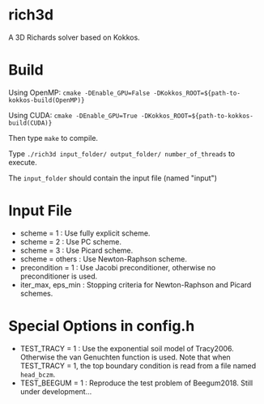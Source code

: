 # rich3d

A 3D Richards solver based on Kokkos.

# Build

Using OpenMP:
`cmake -DEnable_GPU=False -DKokkos_ROOT=${path-to-kokkos-build(OpenMP)}`

Using CUDA:
`cmake -DEnable_GPU=True -DKokkos_ROOT=${path-to-kokkos-build(CUDA)}`

Then type `make` to compile.

Type `./rich3d input_folder/ output_folder/ number_of_threads` to execute.

The `input_folder` should contain the input file (named "input")

# Input File
 - scheme = 1 : Use fully explicit scheme.
 - scheme = 2 : Use PC scheme.
 - scheme = 3 : Use Picard scheme.
 - scheme = others : Use Newton-Raphson scheme.
 - precondition = 1 : Use Jacobi preconditioner, otherwise no preconditioner is used.
 - iter_max, eps_min : Stopping criteria for Newton-Raphson and Picard schemes.

# Special Options in config.h
 - TEST_TRACY = 1 : Use the exponential soil model of Tracy2006. Otherwise the van Genuchten function is used. Note that when TEST_TRACY = 1, the top boundary condition is read from a file named `head_bczm`.
 - TEST_BEEGUM = 1 : Reproduce the test problem of Beegum2018. Still under development...
